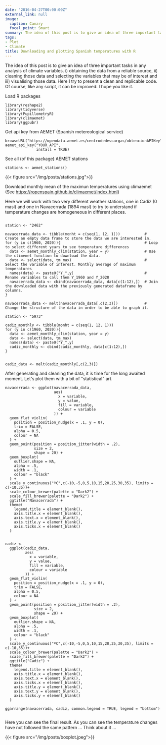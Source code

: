 ```yaml
---
date: "2016-04-27T00:00:00Z"
external_link: null
image:
  caption: Canary
  focal_point: Smart
summary: The idea of this post is to give an idea of three important tasks in any analysis of climate variables.
tags:
- Plot
- Climate
title: Downloading and plotting Spanish temperatures with R
---
```


The idea of this post is to give an idea of three important tasks in any analysis of climate variables. i) obtaining the data from a reliable source, ii) cleaning those data and selecting the variables that may be of interest and iii) visualising those data.
Here I try to present a clean and replicable code. Of course, like any script, it can be improved. I hope you like it.


Load R packages
```{r, warning=FALSE}
library(reshape2)
library(tidyverse)
library(PupillometryR)
library(climaemet)
library(ggpubr)
```
Get api key from AEMET (Spanish metereological service)
```{r, warning=FALSE}
browseURL("https://opendata.aemet.es/centrodedescargas/obtencionAPIKey")
aemet_api_key("YOUR API", 
              install = TRUE)
```
See all (of this package) AEMET stations
```{r, warning=FALSE}
stations <- aemet_stations() 
```
{{< figure src="/img/posts/stations.jpg">}}

Download monthly mean of the maximun temperatures using climaemet (See https://ropenspain.github.io/climaemet/index.html)


Here we will work with two very different weather stations, one in Cadiz (0 masl) and one in Navacerrada (1894 masl) to try to understand if temperature changes are homogeneous in different places.
```{r, warning=FALSE}

station <- "2462" 

navacerrada_data <- tibble(monht = c(seq(1, 12, 1)))           # Create an empty data frame to store the data we are interested in.
for (y in c(1960, 2020)){                                      # Loop to select different years to see temperature differences
  data <- aemet_monthly_clim(station, year = y)                # Use the climemet function to download the data.
  data <- select(data, tm_max)                                 # Select the variable of interest. Monthly average of maximum temperatures
  names(data) <- paste0("Y_",y)                                # Rename variables to call them Y_1960 and Y_2020
  navacerrada_data <- cbind(navacerrada_data, data[c(1:12),])  # Join the downloaded data with the previously generated dataframe by columns.
}

navacerrada_data <- melt(navacerrada_data[,c(2,3)])            # Change the structure of the data in order to be able to graph it.

station <- "5973" 

cadiz_monthly <- tibble(monht = c(seq(1, 12, 1)))
for (y in c(1960, 2020)){
  data <- aemet_monthly_clim(station, year = y)
  data <- select(data, tm_max)
  names(data) <- paste0("Y_",y)
  cadiz_monthly <- cbind(cadiz_monthly, data[c(1:12),])
}


cadiz_data <- melt(cadiz_monthly[,c(2,3)])
```
After generating and cleaning the data, it is time for the long awaited moment. Let's plot them with a bit of "statistical" art.
```{r, warning=FALSE}
navacerrada <- ggplot(navacerrada_data,
                      aes(
                        x = variable,
                        y = value,
                        fill = variable,
                        colour = variable
                      )) +
  geom_flat_violin(
    position = position_nudge(x = .1, y = 0),
    trim = FALSE,
    alpha = 0.5,
    colour = NA
  ) +
  geom_point(position = position_jitter(width = .2),
             size = 2,
             shape = 20) +
  geom_boxplot(
    outlier.shape = NA,
    alpha = .5,
    width = .1,
    colour = "black"
  ) +
  scale_y_continuous("ºC",c(-10,-5,0,5,10,15,20,25,30,35), limits = c(-10,35))+
  scale_colour_brewer(palette = "Dark2") +
  scale_fill_brewer(palette = "Dark2") +
  ggtitle("Navacerrada") +
  theme(
    legend.title = element_blank(),
    axis.title.x = element_blank(),
    axis.text.x = element_blank(),
    axis.title.y = element_blank(),
    axis.ticks.x = element_blank()
  )


cadiz <-
  ggplot(cadiz_data,
         aes(
           x = variable,
           y = value,
           fill = variable,
           colour = variable
         )) +
  geom_flat_violin(
    position = position_nudge(x = .1, y = 0),
    trim = FALSE,
    alpha = 0.5,
    colour = NA
  ) +
  geom_point(position = position_jitter(width = .2),
             size = 2,
             shape = 20) +
  geom_boxplot(
    outlier.shape = NA,
    alpha = .5,
    width = .1,
    colour = "black"
  ) +
  scale_y_continuous("ºC",c(-10,-5,0,5,10,15,20,25,30,35), limits = c(-10,35))+
  scale_colour_brewer(palette = "Dark2") +
  scale_fill_brewer(palette = "Dark2") +
  ggtitle("Cadiz") +
  theme(
    legend.title = element_blank(),
    axis.title.x = element_blank(),
    axis.text.x = element_blank(),
    axis.ticks.x = element_blank(),
    axis.title.y = element_blank(),
    axis.text.y = element_blank(),
    axis.ticks.y = element_blank()
  )

ggarrange(navacerrada, cadiz, common.legend = TRUE, legend = "bottom")


```
Here you can see the final result. As you can see the temperature changes have not followed the same pattern
...
      Think about it
                      ...
                      
{{< figure src="/img/posts/boxplot.jpeg">}}







